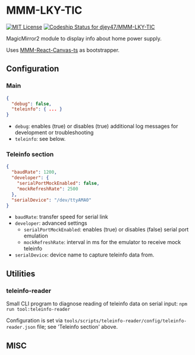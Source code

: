 # MMM-LKY-TIC

[ ![MIT License](https://img.shields.io/badge/license-MIT-blue.svg)](http://choosealicense.com/licenses/mit)
[![Codeship Status for djey47/MMM-LKY-TIC](https://app.codeship.com/projects/27c90cc5-d5e1-4956-af95-ea1154fffda4/status?branch=master)](https://app.codeship.com/projects/462252)

MagicMirror2 module to display info about home power supply.

Uses [MMM-React-Canvas-ts](https://github.com/djey47/MMM-React-Canvas-ts) as bootstrapper.

## Configuration

### Main
```json
{
  "debug": false,
  "teleinfo": { ... }
}
```

- `debug`: enables (true) or disables (true) additional log messages for development or troubleshooting
- `teleinfo`: see below.

### Teleinfo section

```json
{
  "baudRate": 1200,
  "developer": {
    "serialPortMockEnabled": false,
    "mockRefreshRate": 2500
  },
  "serialDevice": "/dev/ttyAMA0"
}
```

- `baudRate`: transfer speed for serial link
- `developer`: advanced settings
  - `serialPortMockEnabled`: enables (true) or disables (false) serial port emulation
  - `mockRefreshRate`: interval in ms for the emulator to receive mock teleinfo
- `serialDevice`: device name to capture teleinfo data from.  

## Utilities

### teleinfo-reader
Small CLI program to diagnose reading of teleinfo data on serial input: `npm run tool:teleinfo-reader`

Configuration is set via `tools/scripts/teleinfo-reader/config/teleinfo-reader.json` file; see 'Teleinfo section' above.

## MISC
